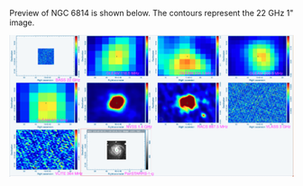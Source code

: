 Preview of NGC 6814 is shown below. The contours represent the 22 GHz 1" image. 

![NGC6814.png](NGC6814.png "NGC6814")

